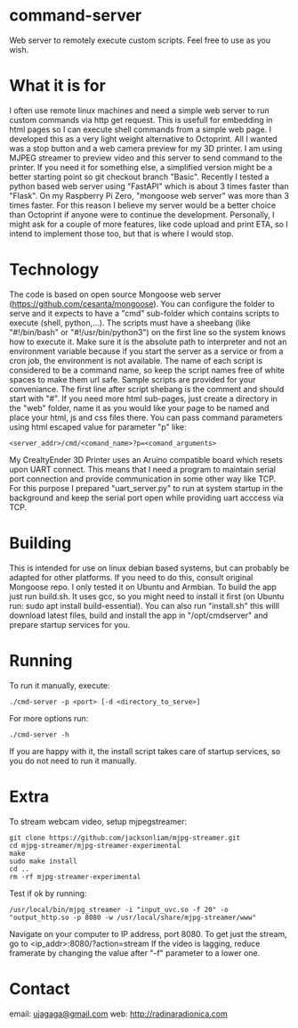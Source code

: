 # command-server
Web server to remotely execute custom scripts.
Feel free to use as you wish. 

# What it is for
I often use remote linux machines and need a simple web server to run custom commands via http get request. This is usefull for embedding in html pages so I can execute shell commands from a simple web page.
I developed this as a very light weight alternative to Octoprint. All I wanted was a stop button and a web camera preview for my 3D printer. I am using MJPEG streamer to preview video and this server to send command to the printer.
If you need it for something else, a simplified version might be a better starting point so git checkout branch "Basic".
Recently I tested a python based web server using "FastAPI" which is about 3 times faster than "Flask". On my Raspberry Pi Zero, "mongoose web server" was more than 3 times faster. For this reason I believe my server would be a better choice than Octoprint if anyone were to continue the development. Personally, I might ask for a couple of more features, like code upload and print ETA, so I intend to implement those too, but that is where I would stop.

# Technology
The code is based on open source Mongoose web server (https://github.com/cesanta/mongoose). You can configure the folder to serve and it expects to have a "cmd" sub-folder which contains scripts to execute (shell, python,...). The scripts must have a sheebang (like "#!/bin/bash" or "#!/usr/bin/python3") on the first line so the system knows how to execute it. Make sure it is the absolute path to interpreter and not an environment variable because if you start the server as a service or from a cron job, the environment is not available.
The name of each script is considered to be a command name, so keep the script names free of white spaces to make them url safe. Sample scripts are provided for your conveniance. The first line after script shebang is the comment and should start with "#".
If you need more html sub-pages, just create a directory in the "web" folder, name it as you would like your page to be named and place your html, js and css files there.
You can pass command parameters using html escaped value for parameter "p" like:

	<server_addr>/cmd/<comand_name>?p=<comand_arguments>

My CrealtyEnder 3D Printer uses an Aruino compatible board which resets upon UART connect. This means that I need a program to maintain serial port connection and provide communication in some other way like TCP. For this purpose I prepared "uart_server.py" to run at system startup in the background and keep the serial port open while providing uart acccess via TCP.

# Building
This is intended for use on linux debian based systems, but can probably be adapted for other platforms. If you need to do this, consult original Mongoose repo. I only tested it on Ubuntu and Armbian.
To build the app just run build.sh. It uses gcc, so you might need to install it first (on Ubuntu run: sudo apt install build-essential). 
You can also run "install.sh" this willl download latest files, build and install the app in "/opt/cmdserver" and prepare startup services for you.

# Running
To run it manually, execute:

	./cmd-server -p <port> [-d <directory_to_serve>]

For more options run:

	./cmd-server -h

If you are happy with it, the install script takes care of startup services, so you do not need to run it manually.

# Extra
To stream webcam video, setup mjpegstreamer: 

	git clone https://github.com/jacksonliam/mjpg-streamer.git
	cd mjpg-streamer/mjpg-streamer-experimental
	make
	sudo make install
	cd ..
	rm -rf mjpg-streamer-experimental

Test if ok by running:

	/usr/local/bin/mjpg_streamer -i "input_uvc.so -f 20" -o "output_http.so -p 8080 -w /usr/local/share/mjpg-streamer/www"

Navigate on your computer to IP address, port 8080. To get just the stream, go to <ip_addr>:8080/?action=stream
If the video is lagging, reduce framerate by changing the value after "-f" parameter to a lower one. 

# Contact
email: ujagaga@gmail.com
web: http://radinaradionica.com

